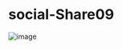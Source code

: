 # social-Share09
![image](https://github.com/Lavanyaradhakrishnan12/social-Share09/assets/150831791/50af41f1-7fea-4ff9-b731-99c35a4e4b14)
